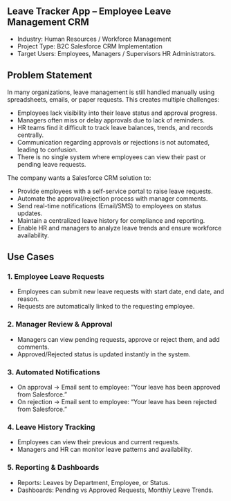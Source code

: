 
## Leave Tracker App – Employee Leave Management CRM

- Industry: Human Resources / Workforce Management
- Project Type: B2C Salesforce CRM Implementation
- Target Users:
  Employees,
  Managers / Supervisors
  HR Administrators.
## Problem Statement

In many organizations, leave management is still handled manually using spreadsheets, emails, or paper requests. This creates multiple challenges:

- Employees lack visibility into their leave status and approval progress.
- Managers often miss or delay approvals due to lack of reminders.
- HR teams find it difficult to track leave balances, trends, and records centrally.
- Communication regarding approvals or rejections is not automated, leading to confusion.
- There is no single system where employees can view their past or pending leave requests.

The company wants a Salesforce CRM solution to:
- Provide employees with a self-service portal to raise leave requests.
- Automate the approval/rejection process with manager comments.
- Send real-time notifications (Email/SMS) to employees on status updates.
- Maintain a centralized leave history for compliance and reporting.
- Enable HR and managers to analyze leave trends and ensure workforce availability.

## Use Cases

### 1. Employee Leave Requests

- Employees can submit new leave requests with start date, end date, and reason.
- Requests are automatically linked to the requesting employee.
### 2. Manager Review & Approval

- Managers can view pending requests, approve or reject them, and add comments.
- Approved/Rejected status is updated instantly in the system.

### 3. Automated Notifications

- On approval → Email sent to employee: “Your leave has been approved from Salesforce.”
- On rejection → Email sent to employee: “Your leave has been rejected from Salesforce.”

### 4. Leave History Tracking

- Employees can view their previous and current requests.
- Managers and HR can monitor leave patterns and availability.

### 5. Reporting & Dashboards

- Reports: Leaves by Department, Employee, or Status.
- Dashboards: Pending vs Approved Requests, Monthly Leave Trends.
